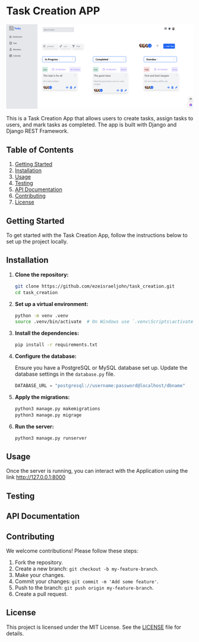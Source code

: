 # Task Creation APP
![Task Creation](task_creation.png)

This is a Task Creation App that allows users to create tasks, assign tasks to users, and mark tasks as completed. The app is built with Django and Django REST Framework.

## Table of Contents

1. [Getting Started](#getting-started)
2. [Installation](#installation)
3. [Usage](#usage)
4. [Testing](#testing)
5. [API Documentation](#api-documentation)
6. [Contributing](#contributing)
7. [License](#license)

## Getting Started

To get started with the Task Creation App, follow the instructions below to set up the project locally.

## Installation

1. **Clone the repository:**

    ```bash
    git clone https://github.com/ezeisraeljohn/task_creation.git
    cd task_creation
    ```

2. **Set up a virtual environment:**

    ```bash
    python -m venv .venv
    source .venv/bin/activate  # On Windows use `.venv\Scripts\activate`
    ```

3. **Install the dependencies:**

    ```bash
    pip install -r requirements.txt
    ```

4. **Configure the database:**

    Ensure you have a PostgreSQL or MySQL database set up. Update the database settings in the `database.py` file.

    ```python
    DATABASE_URL = "postgresql://username:password@localhost/dbname"
    ```

5. **Apply the migrations:**

    ```bash
    python3 manage.py makemigrations
    python3 manage.py migrage
    ```

6. **Run the server:**

    ```bash
    python3 manage.py runserver
    ```

## Usage

Once the server is running, you can interact with the Application using the link http://127.0.0.1:8000

## Testing

## API Documentation

## Contributing

We welcome contributions! Please follow these steps:

1. Fork the repository.
2. Create a new branch: `git checkout -b my-feature-branch`.
3. Make your changes.
4. Commit your changes: `git commit -m 'Add some feature'`.
5. Push to the branch: `git push origin my-feature-branch`.
6. Create a pull request.

## License

This project is licensed under the MIT License. See the [LICENSE](LICENSE) file for details.
